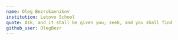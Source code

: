 ```yaml
---
name: Oleg Bezrukavnikov
institution: Letovo School
quote: Ask, and it shall be given you; seek, and you shall find
github_user: OlegBezr
---
```

